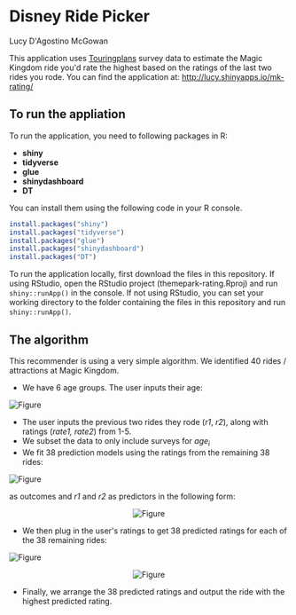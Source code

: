 # Disney Ride Picker
Lucy D'Agostino McGowan

This application uses [Touringplans](https://touringplans.com) survey data to estimate the Magic Kingdom ride you'd rate the highest based on the ratings of the last two rides you rode. 
You can find the application at: http://lucy.shinyapps.io/mk-rating/

## To run the appliation

To run the application, you need to following packages in R:

* **shiny**
* **tidyverse**
* **glue**
* **shinydashboard**
* **DT**

You can install them using the following code in your R console.

```r
install.packages("shiny")
install.packages("tidyverse")
install.packages("glue")
install.packages("shinydashboard")
install.packages("DT")
```

To run the application locally, first download the files in this repository. If using RStudio, open the RStudio project (themepark-rating.Rproj) and run `shiny::runApp()` in the console. If not using RStudio, you can set your working directory to the folder containing the files in this repository and run `shiny::runApp()`.

## The algorithm

This recommender is using a very simple algorithm. We identified 40 rides / attractions at Magic Kingdom. 

* We have 6 age groups. The user inputs their age:

![Figure](https://latex.codecogs.com/svg.image?\bg{white}(age_i\textrm{&space;for&space;}i=1,\dots,6))

* The user inputs the previous two rides they rode (*r1*, *r2*), along with ratings (*rate1, rate2*) from 1-5. 
* We subset the data to only include surveys for *age<sub>i</sub>*
* We fit 38 prediction models using the ratings from the remaining 38 rides:

![Figure](https://latex.codecogs.com/svg.image?\bg{white}(ride_j\in1-5\textrm{&space;for&space;}j=1,\dots,38))

as outcomes and *r1* and *r2* as predictors in the following form:

<center>

![Figure](https://latex.codecogs.com/svg.image?\bg{white}y_j=\alpha_j+\beta_{1j}r_1+\beta_{2j}r_2+\beta_{3j}r_1\times{r_2}+\varepsilon)

</center>

* We then plug in the user's ratings to get 38 predicted ratings for each of the 38 remaining rides:

![Figure](https://latex.codecogs.com/svg.image?\bg{white}(\hat{y}_j\textrm{&space;for&space;}j=1,\dots,38))

<center>

![Figure](https://latex.codecogs.com/svg.image?\bg{white}\hat{y}_j=\hat\alpha_j+\hat\beta_{1j}rate_1+\hat\beta_{2j}rate_2+\hat\beta_{3j}rate_1\times{rate_2})

</center>

* Finally, we arrange the 38 predicted ratings and output the ride with the highest predicted rating. 

